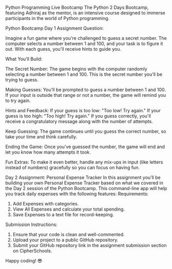 Python Programming Live Bootcamp
The Python 2 Days Bootcamp, featuring Adhiraj as the mentor, is an intensive course designed to immerse participants in the world of Python programming.

Python Bootcamp Day 1 Assignment
Question:

Imagine a fun game where you're challenged to guess a secret number. The computer selects a number between 1 and 100, and your task is to figure it out. With each guess, you'll receive hints to guide you.

What You’ll Build:

The Secret Number:
The game begins with the computer randomly selecting a number between 1 and 100. This is the secret number you'll be trying to guess.

Making Guesses:
You'll be prompted to guess a number between 1 and 100. If your input is outside that range or not a number, the game will remind you to try again.

Hints and Feedback:
If your guess is too low: "Too low! Try again."
If your guess is too high: "Too high! Try again."
If you guess correctly, you'll receive a congratulatory message along with the number of attempts.

Keep Guessing:
The game continues until you guess the correct number, so take your time and think carefully.

Ending the Game:
Once you've guessed the number, the game will end and let you know how many attempts it took.

Fun Extras:
To make it even better, handle any mix-ups in input (like letters instead of numbers) gracefully so you can focus on having fun.


Day 2 Assignment: Personal Expense Tracker
In this assignment you’ll be building your own Personal Expense Tracker based on what we covered in the Day 2 session of the Python Bootcamp. This command-line app will help you track daily expenses with the following features:
Requirements:

1. Add Expenses with categories.
2. View All Expenses and calculate your total spending.
3. Save Expenses to a text file for record-keeping.

Submission Instructions:

1. Ensure that your code is clean and well-commented.
2. Upload your project to a public GitHub repository.
3. Submit your GitHub repository link in the assignment submission section on CipherSchools.

Happy coding! 😎
